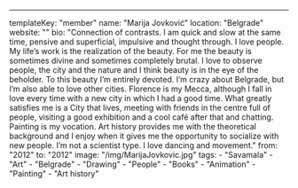 ---
  templateKey: "member"
  name: "Marija Jovković"
  location: "Belgrade"
  website: ""
  bio: "Connection of contrasts. I am quick and slow at the same time, pensive and superficial, impulsive and thought through. I love people. My life’s work is the realization of the beauty. For me the beauty is sometimes divine and sometimes completely brutal. I love to observe people, the city and the nature and I think beauty is in the eye of the beholder. To this beauty I’m entirely devoted. I’m crazy about Belgrade, but I’m also able to love other cities. Florence is my Mecca, although I fall in love every time with a new city in which I had a good time. What greatly satisfies me is a City that lives, meeting with friends in the centre full of people, visiting a good exhibition and a cool café after that and chatting. Painting is my vocation. Art history provides me with the theoretical background and I enjoy when it gives me the opportunity to socialize with new people. I’m not a scientist type. I love dancing and movement."
  from: "2012"
  to: "2012"
  image: "/img/MarijaJovkovic.jpg"
  tags: 
    - "Savamala"
    - "Art"
    - "Belgrade"
    - "Drawing"
    - "People"
    - "Books"
    - "Animation"
    - "Painting"
    - "Art history"
